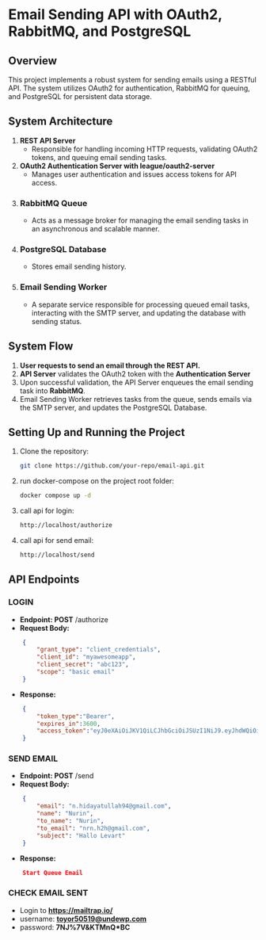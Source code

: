 # Email Sending API with OAuth2, RabbitMQ, and PostgreSQL

## Overview

This project implements a robust system for sending emails using a RESTful API. The system utilizes OAuth2 for authentication, RabbitMQ for queuing, and PostgreSQL for persistent data storage.

## System Architecture

1. **REST API Server**
    * Responsible for handling incoming HTTP requests, validating OAuth2 tokens, and queuing email sending tasks.
2. **OAuth2 Authentication Server with league/oauth2-server**
    * Manages user authentication and issues access tokens for API access.
3. ### RabbitMQ Queue
    * Acts as a message broker for managing the email sending tasks in an asynchronous and scalable manner.
4. ### PostgreSQL Database
    * Stores email sending history.
5. ### Email Sending Worker
    * A separate service responsible for processing queued email tasks, interacting with the SMTP server, and updating the database with sending status.

## System Flow

1. **User requests to send an email through the REST API.**
2. **API Server** validates the OAuth2 token with the **Authentication Server**
3. Upon successful validation, the API Server enqueues the email sending task into **RabbitMQ**.
4. Email Sending Worker retrieves tasks from the queue, sends emails via the SMTP server, and updates the PostgreSQL Database.

## Setting Up and Running the Project
1. Clone the repository:
    ```bash
    git clone https://github.com/your-repo/email-api.git
2. run docker-compose on the project root folder:
    ```bash 
    docker compose up -d
3. call api for login:
    ```bash 
    http://localhost/authorize
3. call api for send email:
    ```bash 
    http://localhost/send

## API Endpoints

### LOGIN
* **Endpoint: POST** /authorize
* **Request Body:**

```json
    {
        "grant_type": "client_credentials",
        "client_id": "myawesomeapp",
        "client_secret": "abc123",
        "scope": "basic email"
    }
```
* **Response:**
```json
    {
        "token_type":"Bearer",
        "expires_in":3600,
        "access_token":"eyJ0eXAiOiJKV1QiLCJhbGciOiJSUzI1NiJ9.eyJhdWQiOiJteWF3ZXNvbWVhcHAiLCJqdGkiOiI1YzNkMWVlZjczZGFlOTFlZjY5YTcwMGI2YmM1ZWE3ZTM2NTI4ZmJlMDAwN2RlMWY3ZjhkN2FiNTkyYzZkMWEwNGI2MjNlYmNkNTVmZmFkYSIsImlhdCI6MTY5ODM0MjEwMS4wODUyODUsIm5iZiI6MTY5ODM0MjEwMS4wODUyODksImV4cCI6MTY5ODM0NTcwMC42MDQwODQsInN1YiI6IiIsInNjb3BlcyI6WyJiYXNpYyIsImVtYWlsIl19.Qb0Zf_6C1SJ-Na-xTo9BhwGNARRh2eDjUsONePPRZQFTaZAjbsB-gY6Y96NDEUx5Q9RUoXzZsle4ieXqxCYHwJ7n6S0n9K2ctGT9k4i_rxxaQXfFf11Xe-8uWVboLzzCEOc5M25u1tLFygNgSxoXAiv8SrgvwCBrjnm6H6hVDLyqoPKtkDgWOu1KC1spGm3f3DiA4wz9emMMMXR0atI9_Uag4zjZshGXOOBF_87ydeEbJsEIOxVFqYKD2FI8tNpmCdFqDGYwskb01AocEXp0sHfV9pGIt6Z07h4DL4a6TUDH1_TxxK01f_TTI0K6ulFbt3hWAE40u2BQYuWkxe7f-A"
    }
```
### SEND EMAIL
* **Endpoint: POST** /send
* **Request Body:**

```json
    {
        "email": "n.hidayatullah94@gmail.com",
        "name": "Nurin",
        "to_name": "Nurin",
        "to_email": "nrn.h2h@gmail.com",
        "subject": "Hallo Levart"
    }
```
* **Response:**
```json
    Start Queue Email
```

### CHECK EMAIL SENT

* Login to **https://mailtrap.io/**
* username: **toyor50519@undewp.com**
* password: **7NJ%7V&KTMnQ*BC**